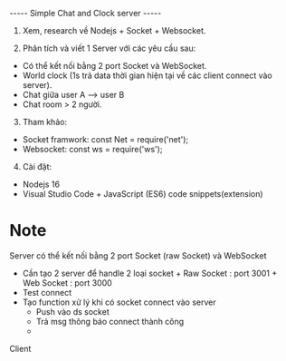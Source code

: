 ----- Simple Chat and Clock server -----

1. Xem, research về Nodejs + Socket + Websocket.

2. Phân tích và viết 1 Server với các yêu cầu sau:

+ Có thể kết nối bằng 2 port Socket và WebSocket.
+ World clock (1s trả data thời gian hiện tại về các client connect vào server).
+ Chat giữa user A --> user B
+ Chat room > 2 người.

3. Tham khảo:

+ Socket framwork: const Net = require('net');
+ Websocket: const ws = require('ws');

4. Cài đặt:

+ Nodejs 16
+ Visual Studio Code + JavaScript (ES6) code snippets(extension)

# Note

Server có thể kết nối bằng 2 port Socket (raw Socket) và WebSocket
   - Cần tạo 2 server để handle 2 loại socket
    + Raw Socket : port 3001
    + Web Socket : port 3000
   - Test connect
   - Tạo function xử lý khi có socket connect vào server
     + Push vào ds socket
     + Trả msg thông báo connect thành công
     + 

Client

